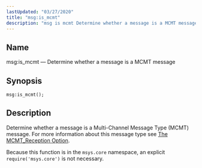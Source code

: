 ```yaml
---
lastUpdated: "03/27/2020"
title: "msg:is_mcmt"
description: "msg is mcmt Determine whether a message is a MCMT message msg is mcmt Determine whether a message is a Multi Channel Message Type MCMT message For more information about this message type see The MCMT Reception Option Because this function is in the msys core namespace an explicit require..."
---
```


<a name="lua.ref.msg_is_mcmt"></a> 
## Name

msg:is_mcmt — Determine whether a message is a MCMT message

<a name="idp16786608"></a> 
## Synopsis

`msg:is_mcmt();`

<a name="idp16788848"></a> 
## Description

Determine whether a message is a Multi-Channel Message Type (MCMT) message. For more information about this message type see [The MCMT_Reception Option](/momentum/mobile/mobile-reference/mm-7-mcmt-reception).

Because this function is in the `msys.core` namespace, an explicit `require('msys.core')` is not necessary.
